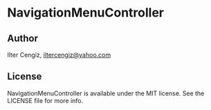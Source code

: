 # NavigationMenuController

## Author

Ilter Cengiz, iltercengiz@yahoo.com

## License

NavigationMenuController is available under the MIT license. See the LICENSE file for more info.


